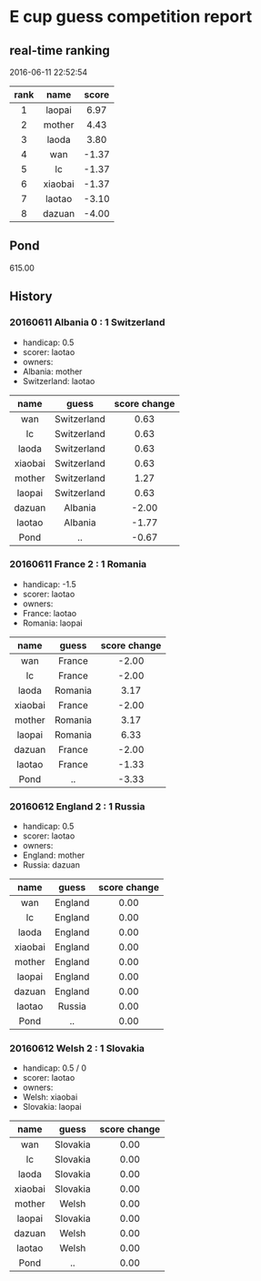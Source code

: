 # E cup guess competition report
## real-time ranking
2016-06-11 22:52:54

|rank|name|score|
|:---:|:---:|:---:|
|1|laopai|6.97|
|2|mother|4.43|
|3|laoda|3.80|
|4|wan|-1.37|
|5|lc|-1.37|
|6|xiaobai|-1.37|
|7|laotao|-3.10|
|8|dazuan|-4.00|

## Pond
615.00

## History

### 20160611 Albania 0 : 1 Switzerland
- handicap: 0.5
- scorer: laotao
- owners:
 - Albania: mother
 - Switzerland: laotao


|name|guess|score change|
|:---:|:---:|:---:|
|wan|Switzerland|0.63|
|lc|Switzerland|0.63|
|laoda|Switzerland|0.63|
|xiaobai|Switzerland|0.63|
|mother|Switzerland|1.27|
|laopai|Switzerland|0.63|
|dazuan|Albania|-2.00|
|laotao|Albania|-1.77|
|Pond|..|-0.67|

### 20160611 France 2 : 1 Romania
- handicap: -1.5
- scorer: laotao
- owners:
 - France: laotao
 - Romania: laopai


|name|guess|score change|
|:---:|:---:|:---:|
|wan|France|-2.00|
|lc|France|-2.00|
|laoda|Romania|3.17|
|xiaobai|France|-2.00|
|mother|Romania|3.17|
|laopai|Romania|6.33|
|dazuan|France|-2.00|
|laotao|France|-1.33|
|Pond|..|-3.33|

### 20160612 England 2 : 1 Russia
- handicap: 0.5
- scorer: laotao
- owners:
 - England: mother
 - Russia: dazuan


|name|guess|score change|
|:---:|:---:|:---:|
|wan|England|0.00|
|lc|England|0.00|
|laoda|England|0.00|
|xiaobai|England|0.00|
|mother|England|0.00|
|laopai|England|0.00|
|dazuan|England|0.00|
|laotao|Russia|0.00|
|Pond|..|0.00|

### 20160612 Welsh 2 : 1 Slovakia
- handicap: 0.5 / 0
- scorer: laotao
- owners:
 - Welsh: xiaobai
 - Slovakia: laopai


|name|guess|score change|
|:---:|:---:|:---:|
|wan|Slovakia|0.00|
|lc|Slovakia|0.00|
|laoda|Slovakia|0.00|
|xiaobai|Slovakia|0.00|
|mother|Welsh|0.00|
|laopai|Slovakia|0.00|
|dazuan|Welsh|0.00|
|laotao|Welsh|0.00|
|Pond|..|0.00|
